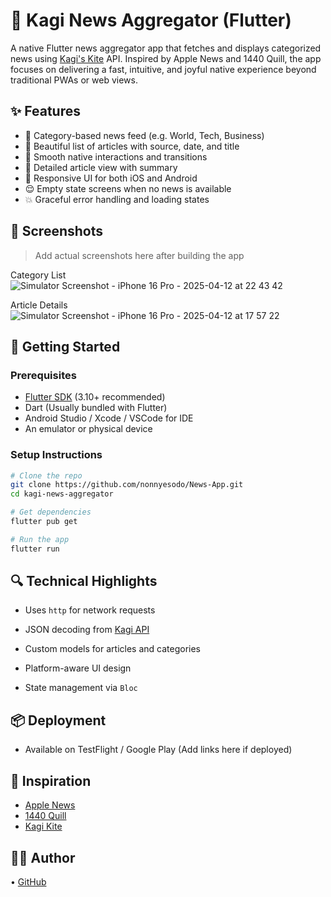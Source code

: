 # 📰 Kagi News Aggregator (Flutter)

A native Flutter news aggregator app that fetches and displays categorized news using [Kagi's Kite](https://kite.kagi.com/kite.json) API. Inspired by Apple News and 1440 Quill, the app focuses on delivering a fast, intuitive, and joyful native experience beyond traditional PWAs or web views.

## ✨ Features

- 📂 Category-based news feed (e.g. World, Tech, Business)
- 📰 Beautiful list of articles with source, date, and title
- 📱 Smooth native interactions and transitions
- 📄 Detailed article view with summary
- 🧭 Responsive UI for both iOS and Android
- 😌 Empty state screens when no news is available
- 💥 Graceful error handling and loading states

## 📸 Screenshots

> Add actual screenshots here after building the app

Category List
![Simulator Screenshot - iPhone 16 Pro - 2025-04-12 at 22 43 42](https://github.com/user-attachments/assets/17aae814-825f-49c4-a463-e8f4af3cf697)


Article Details
![Simulator Screenshot - iPhone 16 Pro - 2025-04-12 at 17 57 22](https://github.com/user-attachments/assets/0a92f980-8da3-46d9-a0db-398cad8283e8)



## 🚀 Getting Started

### Prerequisites

- [Flutter SDK](https://flutter.dev/docs/get-started/install) (3.10+ recommended)
- Dart (Usually bundled with Flutter)
- Android Studio / Xcode / VSCode for IDE
- An emulator or physical device

### Setup Instructions

```bash
# Clone the repo
git clone https://github.com/nonnyesodo/News-App.git
cd kagi-news-aggregator

# Get dependencies
flutter pub get

# Run the app
flutter run
```

 

 
## 🔍 Technical Highlights

- Uses `http` for network requests
- JSON decoding from [Kagi API](https://kite.kagi.com/)
- Custom models for articles and categories
 
- Platform-aware UI design
- State management via `Bloc`  

 
## 📦 Deployment

- Available on TestFlight / Google Play (Add links here if deployed)

## 🧠 Inspiration

- [Apple News](https://apps.apple.com/us/app/apple-news/id1066498020)
- [1440 Quill](https://apps.apple.com/us/app/1440-quill-daily-newsletter/id1669557131)
- [Kagi Kite](https://kite.kagi.com/)

 

## 🧑‍💻 Author  
 • [GitHub](https://github.com/nonnyesodo)
